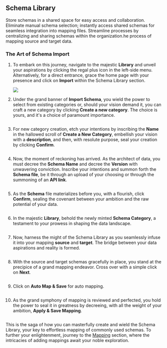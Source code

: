 ## Schema Library
Store schemas in a shared space for easy access and collaboration. Eliminate manual schema selection; instantly access shared schemas for seamless integration into mapping files. Streamline processes by centralizing and sharing schemas within the organization.he process of mapping source and target data.

### The Art of Schema Import

1.  To embark on this journey, navigate to the majestic **Library** and unveil your aspirations by clicking the regal plus icon in the left-side menu. Alternatively, for a direct entrance, grace the home page with your presence and click on **Import** within the Schema Library section.

    ![](media/sl-schema.png)
2.  Under the grand banner of **Import Schema**, you wield the power to select from existing categories or, should your vision demand it, you can craft a new category by clicking **Create a new category**. The choice is yours, and it's a choice of paramount importance.

    <div align="left">

    <img src="media/sl-create-new-category.png" alt="">

    </div>
3.  For new category creation, etch your intentions by inscribing the **Name** in the hallowed scroll of **Create a New Category**, embellish your vision with a **description**, and then, with resolute purpose, seal your creation by clicking **Confirm**.

    <div align="left">

    <img src="media/sl-category-name.png" alt="">

    </div>
4.  Now, the moment of reckoning has arrived. As the architect of data, you must decree the **Schema Name** and decree the **Version** with unwavering conviction. Inscribe your intentions and summon forth the **Schema file**, be it through an upload of your choosing or through the summoning of an **API link**.

    <div align="left">

    <img src="media/sl-schema-version.png" alt="">

    </div>
5.  As the **Schema** file materializes before you, with a flourish, click **Confirm**, sealing the covenant between your ambition and the raw potential of your data.

    <div align="left">

    <img src="media/sl-confirm-import.png" alt="">

    </div>
6.  In the majestic **Library**, behold the newly minted **Schema Category**, a testament to your prowess in shaping the data landscape.

    <div align="left">

    <img src="media/sl-confirm-import.png" alt="">

    </div>
7.  Now, harness the might of the Schema Library as you seamlessly infuse it into your mapping **source** and **target**. The bridge between your data aspirations and reality is formed.

    <div align="left">

    <img src="media/sl-add-source.png" alt="">

    </div>
8.  With the source and target schemas gracefully in place, you stand at the precipice of a grand mapping endeavor. Cross over with a simple click on **Next**.

    <div align="left">

    <img src="media/sl-add-sourse-target.png" alt="">

    </div>
9.  Click on **Auto Map & Save** for auto mapping.

    <div align="left">

    <img src="media/sl-auto-save-map.png" alt="">

    </div>
10. As the grand symphony of mapping is reviewed and perfected, you hold the power to seal it in greatness by decreeing, with all the weight of your ambition, **Apply & Save Mapping**.

<div align="left">

<img src="media/sl-apply-mapping.png" alt="">

</div>

This is the saga of how you can masterfully create and wield the Schema Library, your key to effortless mapping of commonly used schemas. To further your enlightenment, journey to the [Mapping](Mapping.md) section, where the intricacies of adding mappings await your noble exploration.
